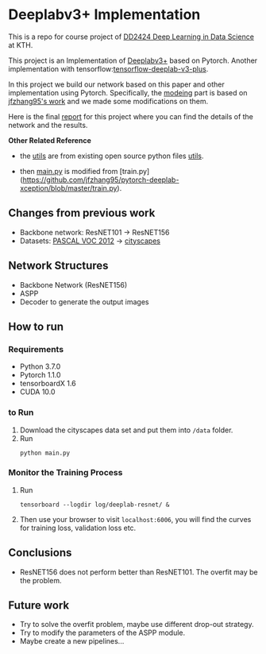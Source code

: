 # Deeplabv3+ Implementation
This is a repo for course project of [DD2424 Deep Learning in Data Science](https://www.kth.se/social/course/DD2424/) at KTH.

This project is an Implementation of [Deeplabv3+](https://arxiv.org/abs/1802.02611) based on Pytorch. Another implementation with tensorflow:[tensorflow-deeplab-v3-plus](https://github.com/rishizek/tensorflow-deeplab-v3-plus). 

In this project we build our network based on this paper and other implementation using Pytorch. Specifically, the [modeing](https://github.com/HaoranYao/DD2424-Project/tree/master/modeling) part is based on [jfzhang95's work](https://github.com/jfzhang95/pytorch-deeplab-xception/tree/master/modeling) and we made some modifications on them.

Here is the final [report](https://github.com/HaoranYao/DD2424-Project/tree/master/result/report.pdf) for this project where you can find the details of the network and the results.


**Other Related Reference**

- the [utils](https://github.com/HaoranYao/DD2424-Project/tree/master/utils) are from existing open source python files [utils](https://github.com/jfzhang95/pytorch-deeplab-xception/tree/master/utils).

- then [main.py](https://github.com/HaoranYao/DD2424-Project/blob/master/main.py) is modified from [train.py] (https://github.com/jfzhang95/pytorch-deeplab-xception/blob/master/train.py).


## Changes from previous work

- Backbone network: ResNET101 -> ResNET156
- Datasets: [PASCAL VOC 2012](http://host.robots.ox.ac.uk/pascal/VOC/voc2012/) -> [cityscapes](https://www.cityscapes-dataset.com/)

## Network Structures

- Backbone Network (ResNET156)
- ASPP
- Decoder to generate the output images

## How to run

### Requirements

- Python 3.7.0
- Pytorch 1.1.0
- tensorboardX 1.6
- CUDA 10.0

### to Run
1. Download the cityscapes data set and put them into ```/data``` folder.
2. Run 
    ```Shell
    python main.py
    ```
### Monitor the Training Process
1. Run
    ```Shell
    tensorboard --logdir log/deeplab-resnet/ &
    ```
2. Then use your browser to visit ```localhost:6006```, you will find the curves for training loss, validation loss etc.



## Conclusions

- ResNET156 does not perform better than ResNET101. The overfit may be the problem.

## Future work

- Try to solve the overfit problem, maybe use different drop-out strategy. 
- Try to modify the parameters of the ASPP module.
- Maybe create a new pipelines...




